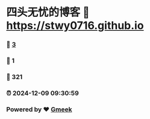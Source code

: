 # 四头无忧的博客 :link: https://stwy0716.github.io 
### :page_facing_up: [3](https://stwy0716.github.io/tag.html) 
### :speech_balloon: 1 
### :hibiscus: 321 
### :alarm_clock: 2024-12-09 09:30:59 
### Powered by :heart: [Gmeek](https://github.com/Meekdai/Gmeek)
